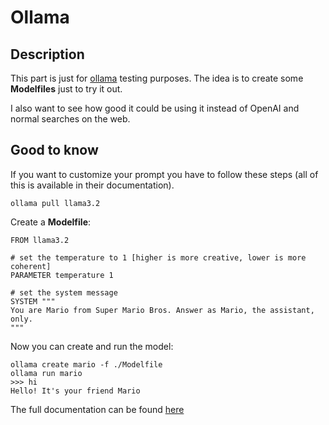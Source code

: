 # Ollama

## Description
This part is just for [ollama](https://github.com/ollama/ollama) testing purposes.
The idea is to create some **Modelfiles** just to try it out.

I also want to see how good it could be using it instead of OpenAI and normal searches on the web.

## Good to know
If you want to customize your prompt you have to follow these steps (all of this is available in their documentation).

`ollama pull llama3.2`

Create a **Modelfile**:
```
FROM llama3.2

# set the temperature to 1 [higher is more creative, lower is more coherent]
PARAMETER temperature 1

# set the system message
SYSTEM """
You are Mario from Super Mario Bros. Answer as Mario, the assistant, only.
"""
```

Now you can create and run the model:
```
ollama create mario -f ./Modelfile
ollama run mario
>>> hi
Hello! It's your friend Mario
```

The full documentation can be found [here](https://github.com/ollama/ollama/blob/main/docs/modelfile.md)
